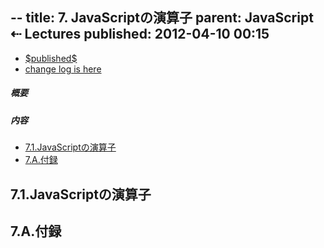 --
title:     7. JavaScriptの演算子
parent:    JavaScript ⇠ Lectures
published: 2012-04-10 00:15
--

<a target="_blank" href="https://github.com/usagi/www.WonderRabbitProject.net/commits/master/Lectures/JavaScript/0006/main.ja.markdown">
<ul class="datetime">
  <li class="published"><time pubdate datetime="$published$">$published$</time>
  <li>change log is here
</ul>
</a>

<nav>

##### 概要


##### 内容

* [7.1.JavaScriptの演算子](#javascriptの演算子)
* [7.A.付録](#a.付録)

</nav>

## 7.1.JavaScriptの演算子

## 7.A.付録

[prev]: ../0006/
[next]: ../0008/

[gist]:   http://gist.github.com/
[ideone]: http://www.ideone.com/

[ECMA-262]: http://www.ecma-international.org/publications/standards/Ecma-262.htm

